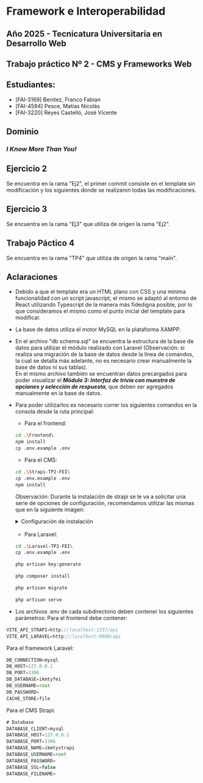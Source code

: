 # Framework e Interoperabilidad

## Año 2025 - Tecnicatura Universitaria en Desarrollo Web

## Trabajo práctico Nº 2 - CMS y Frameworks Web

## Estudiantes:

- [FAI-3169] Benitez, Franco Fabian
- [FAI-4594] Pesce, Matías Nicolás
- [FAI-3220] Reyes Castelló, José Vicente

## Dominio

<h3> <i> I Know More Than You! </i> </h3>


## Ejercicio 2

Se encuentra en la rama "Ej2", el primer commit consiste en el template sin modificación y los siguientes donde se realizaron todas las modificaciones.

## Ejercicio 3

Se encuentra en la rama "Ej3" que utiliza de origen la rama "Ej2".

## Trabajo Páctico 4

Se encuentra en la rama "TP4" que utiliza de origen la rama "main".

## Aclaraciones

- Debido a que el template era un HTML plano con CSS y una mínima funcionalidad con un script javascript, el mismo se adaptó al entorno de React utilizando Typescript de la manera más fidedigna posible, por lo que consideramos el mismo como el punto inicial del template para modificar.

- La base de datos utiliza el motor MySQL en la plataforma XAMPP.

- En el archivo "db schema.sql" se encuentra la estructura de la base de datos para utilizar el módulo realizado con Laravel (Observación: si realiza una migración de la base de datos desde la línea de comandos, la cual se detalla más adelante, no es necesario crear manualmente la base de datos ni sus tablas).<br> 
En el mismo archivo también se encuentran datos precargados para poder visualizar el <i><b>Módulo 3: Interfaz de trivia con muestra de opciones y selección de respuesta</i></b>, que deben ser agregados manualmente en la base de datos.

- Para poder utilizarlos es necesario correr los siguientes comandos en la consola desde la ruta principal:
    - Para el frontend:
    ```bash
    cd .\Frontend\
    npm install
    cp .env.example .env
    ```
    - Para el CMS:
    ```bash
    cd .\Strapi-TP2-FEI\
    cp .env.example .env
    npm install
    ```
    Observación: Durante la instalación de strapi se le va a solicitar una serie de opciones de configuración, recomendamos utilizar las mismas que en la siguiente imágen:
    <details>
        <summary>Configuración de instalación</summary>
        <img src="strapi-install-options.png">
    </details>
    <br>

    - Para Laravel:
    ```bash
    cd .\Laravel-TP2-FEI\
    cp .env.example .env
    ```
    ```bash
    php artisan key:generate
    ```
    ```bash
    php composer install
    ```
    ```bash
    php artisan migrate
    ```
    ```bash
    php artisan serve
    ```
- Los archivos .env de cada subdirectorio deben contener los siguientes parámetros:
Para el frontend debe contener:
```js
VITE_API_STRAPI=http://localhost:1337/api
VITE_API_LARAVEL=http://localhost:8000/api
```
Para el framework Laravel:
```js
DB_CONNECTION=mysql
DB_HOST=127.0.0.1
DB_PORT=3306
DB_DATABASE=ikmtyfei
DB_USERNAME=root
DB_PASSWORD=
CACHE_STORE=file
```
Para el CMS Strapi:
```js
# Database
DATABASE_CLIENT=mysql
DATABASE_HOST=127.0.0.1
DATABASE_PORT=3306
DATABASE_NAME=ikmtystrapi
DATABASE_USERNAME=root
DATABASE_PASSWORD=
DATABASE_SSL=false
DATABASE_FILENAME=
```